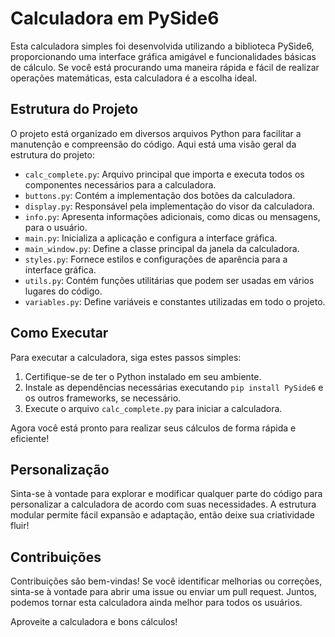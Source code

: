 # Calculadora em PySide6

Esta calculadora simples foi desenvolvida utilizando a biblioteca PySide6, proporcionando uma interface gráfica amigável e funcionalidades básicas de cálculo. Se você está procurando uma maneira rápida e fácil de realizar operações matemáticas, esta calculadora é a escolha ideal.

## Estrutura do Projeto

O projeto está organizado em diversos arquivos Python para facilitar a manutenção e compreensão do código. Aqui está uma visão geral da estrutura do projeto:

- `calc_complete.py`: Arquivo principal que importa e executa todos os componentes necessários para a calculadora.
- `buttons.py`: Contém a implementação dos botões da calculadora.
- `display.py`: Responsável pela implementação do visor da calculadora.
- `info.py`: Apresenta informações adicionais, como dicas ou mensagens, para o usuário.
- `main.py`: Inicializa a aplicação e configura a interface gráfica.
- `main_window.py`: Define a classe principal da janela da calculadora.
- `styles.py`: Fornece estilos e configurações de aparência para a interface gráfica.
- `utils.py`: Contém funções utilitárias que podem ser usadas em vários lugares do código.
- `variables.py`: Define variáveis e constantes utilizadas em todo o projeto.

## Como Executar

Para executar a calculadora, siga estes passos simples:

1. Certifique-se de ter o Python instalado em seu ambiente.
2. Instale as dependências necessárias executando `pip install PySide6` e os outros frameworks, se necessário.
3. Execute o arquivo `calc_complete.py` para iniciar a calculadora.

Agora você está pronto para realizar seus cálculos de forma rápida e eficiente!

## Personalização

Sinta-se à vontade para explorar e modificar qualquer parte do código para personalizar a calculadora de acordo com suas necessidades. A estrutura modular permite fácil expansão e adaptação, então deixe sua criatividade fluir!

## Contribuições

Contribuições são bem-vindas! Se você identificar melhorias ou correções, sinta-se à vontade para abrir uma issue ou enviar um pull request. Juntos, podemos tornar esta calculadora ainda melhor para todos os usuários.

Aproveite a calculadora e bons cálculos!
